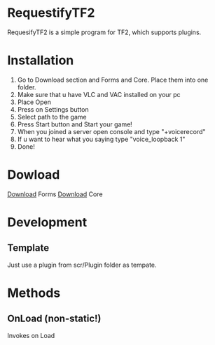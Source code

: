 # RequestifyTF2
RequesifyTF2 is a simple program for TF2, which supports plugins.
# Installation
1. Go to Download section and Forms and Core. Place them into one folder.
2. Make sure that u have VLC and VAC installed on your pc
3. Place Open
4. Press on Settings button
5. Select path to the game
6. Press Start button and Start your game!
7. When you joined a server open console and type "+voicerecord"
8. If u want to hear what you saying type "voice_loopback 1"
9. Done!
# Dowload
[Download](https://ci.appveyor.com/api/projects/weespin26279/RequestifyTF2/artifacts/scr%2FGUI%2FRequestifyTF2GUI%2Fbin%2FDebug%2FRequestifyTF2Forms.exe) Forms
[Download](https://ci.appveyor.com/api/projects/weespin26279/RequestifyTF2/artifacts/scr%2FPlugins%2FTTSPlugin%2Fbin%2FDebug%2FTTSPlugin.dll) Core
# Development
## Template
Just use a plugin from scr/Plugin folder as tempate.
# Methods
## OnLoad (non-static!)
Invokes on Load

